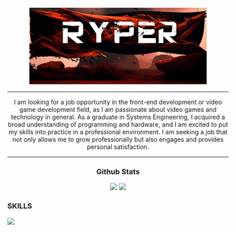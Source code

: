 
<p align="center"><a href="https://www.linkedin.com/in/erick-irvin-padilla-mercado-786463194/"><img width="80%" alt="Hello, I'm Anurag. I do open source!" src="./assets/zyro-image.png"/></a></p>
<hr/>
<div align="center">
<p>I am looking for a job opportunity in the front-end development or video game development field, as I am passionate about video games and technology in general. As a graduate in Systems Engineering, I acquired a broad understanding of programming and hardware, and I am excited to put my skills into practice in a professional environment. I am seeking a job that not only allows me to grow professionally but also engages and provides personal satisfaction.</p>
  </div>
<hr/>
<div align="center"> 
  <h3> Github Stats</h3>
  <img height="180em" src="https://github-readme-stats.vercel.app/api?username=ZeroRyper&show_icons=true&theme=tokyonight"/>
  <img height="180em" src="https://github-readme-stats.vercel.app/api/top-langs/?username=ZeroRyper&layout=compact&theme=tokyonight"/> 
</div>
<div> 
 <h3>SKILLS</h3>
<img src="https://skillicons.dev/icons?i=java,kotlin,nodejs,figma&theme=light)](https://skillicons.dev" />
</div>

